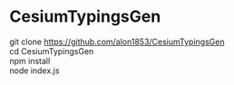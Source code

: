 # CesiumTypingsGen
git clone https://github.com/alon1853/CesiumTypingsGen<br>
cd CesiumTypingsGen<br>
npm install<br>
node index.js
